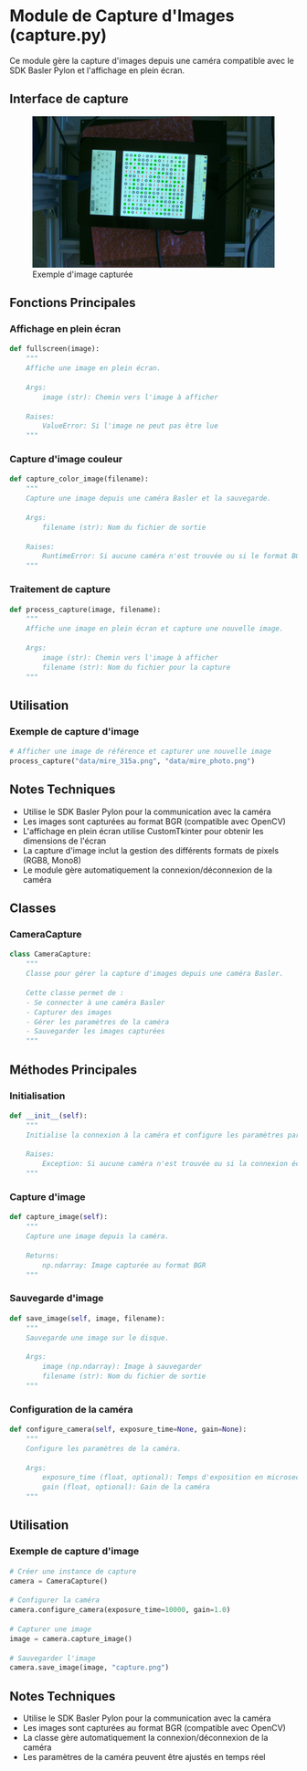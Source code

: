 # Module de Capture d'Images (capture.py)

Ce module gère la capture d'images depuis une caméra compatible avec le SDK Basler Pylon et l'affichage en plein écran.

## Interface de capture

<figure>
    <img src="../images/photo_color.png" alt="Exemple d'image capturée">
    <figcaption>Exemple d'image capturée</figcaption>
</figure>

## Fonctions Principales

### Affichage en plein écran
```python
def fullscreen(image):
    """
    Affiche une image en plein écran.
    
    Args:
        image (str): Chemin vers l'image à afficher
    
    Raises:
        ValueError: Si l'image ne peut pas être lue
    """
```

### Capture d'image couleur
```python
def capture_color_image(filename):
    """
    Capture une image depuis une caméra Basler et la sauvegarde.
    
    Args:
        filename (str): Nom du fichier de sortie
    
    Raises:
        RuntimeError: Si aucune caméra n'est trouvée ou si le format BGR n'est pas supporté
    """
```

### Traitement de capture
```python
def process_capture(image, filename):
    """
    Affiche une image en plein écran et capture une nouvelle image.
    
    Args:
        image (str): Chemin vers l'image à afficher
        filename (str): Nom du fichier pour la capture
    """
```

## Utilisation

### Exemple de capture d'image
```python
# Afficher une image de référence et capturer une nouvelle image
process_capture("data/mire_315a.png", "data/mire_photo.png")
```

## Notes Techniques

- Utilise le SDK Basler Pylon pour la communication avec la caméra
- Les images sont capturées au format BGR (compatible avec OpenCV)
- L'affichage en plein écran utilise CustomTkinter pour obtenir les dimensions de l'écran
- La capture d'image inclut la gestion des différents formats de pixels (RGB8, Mono8)
- Le module gère automatiquement la connexion/déconnexion de la caméra

## Classes

### CameraCapture
```python
class CameraCapture:
    """
    Classe pour gérer la capture d'images depuis une caméra Basler.
    
    Cette classe permet de :
    - Se connecter à une caméra Basler
    - Capturer des images
    - Gérer les paramètres de la caméra
    - Sauvegarder les images capturées
    """
```

## Méthodes Principales

### Initialisation
```python
def __init__(self):
    """
    Initialise la connexion à la caméra et configure les paramètres par défaut.
    
    Raises:
        Exception: Si aucune caméra n'est trouvée ou si la connexion échoue
    """
```

### Capture d'image
```python
def capture_image(self):
    """
    Capture une image depuis la caméra.
    
    Returns:
        np.ndarray: Image capturée au format BGR
    """
```

### Sauvegarde d'image
```python
def save_image(self, image, filename):
    """
    Sauvegarde une image sur le disque.
    
    Args:
        image (np.ndarray): Image à sauvegarder
        filename (str): Nom du fichier de sortie
    """
```

### Configuration de la caméra
```python
def configure_camera(self, exposure_time=None, gain=None):
    """
    Configure les paramètres de la caméra.
    
    Args:
        exposure_time (float, optional): Temps d'exposition en microsecondes
        gain (float, optional): Gain de la caméra
    """
```

## Utilisation

### Exemple de capture d'image
```python
# Créer une instance de capture
camera = CameraCapture()

# Configurer la caméra
camera.configure_camera(exposure_time=10000, gain=1.0)

# Capturer une image
image = camera.capture_image()

# Sauvegarder l'image
camera.save_image(image, "capture.png")
```

## Notes Techniques

- Utilise le SDK Basler Pylon pour la communication avec la caméra
- Les images sont capturées au format BGR (compatible avec OpenCV)
- La classe gère automatiquement la connexion/déconnexion de la caméra
- Les paramètres de la caméra peuvent être ajustés en temps réel 